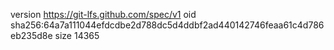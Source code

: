version https://git-lfs.github.com/spec/v1
oid sha256:64a7a111044efdcdbe2d788dc5d4ddbf2ad440142746feaa61c4d786eb235d8e
size 14365
